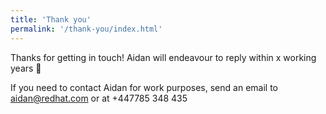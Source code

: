 ```yaml
---
title: 'Thank you'
permalink: '/thank-you/index.html'
---
```


Thanks for getting in touch! Aidan will endeavour to reply within x working years 🙂

If you need to contact Aidan for work purposes, send an email to aidan@redhat.com or at +447785 348 435
